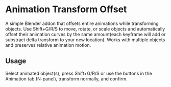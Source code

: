 # Animation Transform Offset

A simple Blender addon that offsets entire animations while transforming objects. Use Shift+G/R/S to move, rotate, or scale objects and automatically offset their animation curves by the same amount(each keyframe will add or substract delta transform to your new location). Works with multiple objects and preserves relative animation motion.

## Usage
Select animated object(s), press Shift+G/R/S or use the buttons in the Animation tab (N-panel), transform normally, and confirm.

